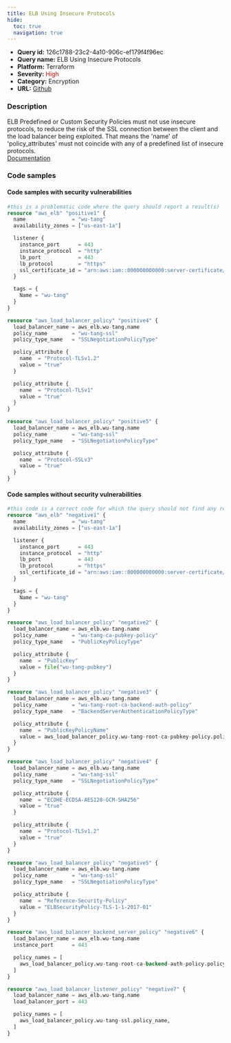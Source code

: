 ```yaml
---
title: ELB Using Insecure Protocols
hide:
  toc: true
  navigation: true
---
```


<style>
  .highlight .hll {
    background-color: #ff171742;
  }
  .md-content {
    max-width: 1100px;
    margin: 0 auto;
  }
</style>

-   **Query id:** 126c1788-23c2-4a10-906c-ef179f4f96ec
-   **Query name:** ELB Using Insecure Protocols
-   **Platform:** Terraform
-   **Severity:** <span style="color:#C00">High</span>
-   **Category:** Encryption
-   **URL:** [Github](https://github.com/Checkmarx/kics/tree/master/assets/queries/terraform/aws/elb_using_insecure_protocols)

### Description
ELB Predefined or Custom Security Policies must not use insecure protocols, to reduce the risk of the SSL connection between the client and the load balancer being exploited. That means the 'name' of 'policy_attributes' must not coincide with any of a predefined list of insecure protocols.<br>
[Documentation](https://registry.terraform.io/providers/hashicorp/aws/latest/docs/resources/load_balancer_policy)

### Code samples
#### Code samples with security vulnerabilities
```tf title="Positive test num. 1 - tf file" hl_lines="41 30"
#this is a problematic code where the query should report a result(s)
resource "aws_elb" "positive1" {
  name               = "wu-tang"
  availability_zones = ["us-east-1a"]

  listener {
    instance_port      = 443
    instance_protocol  = "http"
    lb_port            = 443
    lb_protocol        = "https"
    ssl_certificate_id = "arn:aws:iam::000000000000:server-certificate/wu-tang.net"
  }

  tags = {
    Name = "wu-tang"
  }
}

resource "aws_load_balancer_policy" "positive4" {
  load_balancer_name = aws_elb.wu-tang.name
  policy_name        = "wu-tang-ssl"
  policy_type_name   = "SSLNegotiationPolicyType"

  policy_attribute {
    name  = "Protocol-TLSv1.2"
    value = "true"
  }

  policy_attribute {
    name  = "Protocol-TLSv1"
    value = "true"
  }
}

resource "aws_load_balancer_policy" "positive5" {
  load_balancer_name = aws_elb.wu-tang.name
  policy_name        = "wu-tang-ssl"
  policy_type_name   = "SSLNegotiationPolicyType"

  policy_attribute {
    name  = "Protocol-SSLv3"
    value = "true"
  }
}

```


#### Code samples without security vulnerabilities
```tf title="Negative test num. 1 - tf file"
#this code is a correct code for which the query should not find any result
resource "aws_elb" "negative1" {
  name               = "wu-tang"
  availability_zones = ["us-east-1a"]

  listener {
    instance_port      = 443
    instance_protocol  = "http"
    lb_port            = 443
    lb_protocol        = "https"
    ssl_certificate_id = "arn:aws:iam::000000000000:server-certificate/wu-tang.net"
  }

  tags = {
    Name = "wu-tang"
  }
}

resource "aws_load_balancer_policy" "negative2" {
  load_balancer_name = aws_elb.wu-tang.name
  policy_name        = "wu-tang-ca-pubkey-policy"
  policy_type_name   = "PublicKeyPolicyType"

  policy_attribute {
    name  = "PublicKey"
    value = file("wu-tang-pubkey")
  }
}

resource "aws_load_balancer_policy" "negative3" {
  load_balancer_name = aws_elb.wu-tang.name
  policy_name        = "wu-tang-root-ca-backend-auth-policy"
  policy_type_name   = "BackendServerAuthenticationPolicyType"

  policy_attribute {
    name  = "PublicKeyPolicyName"
    value = aws_load_balancer_policy.wu-tang-root-ca-pubkey-policy.policy_name
  }
}

resource "aws_load_balancer_policy" "negative4" {
  load_balancer_name = aws_elb.wu-tang.name
  policy_name        = "wu-tang-ssl"
  policy_type_name   = "SSLNegotiationPolicyType"

  policy_attribute {
    name  = "ECDHE-ECDSA-AES128-GCM-SHA256"
    value = "true"
  }

  policy_attribute {
    name  = "Protocol-TLSv1.2"
    value = "true"
  }
}

resource "aws_load_balancer_policy" "negative5" {
  load_balancer_name = aws_elb.wu-tang.name
  policy_name        = "wu-tang-ssl"
  policy_type_name   = "SSLNegotiationPolicyType"

  policy_attribute {
    name  = "Reference-Security-Policy"
    value = "ELBSecurityPolicy-TLS-1-1-2017-01"
  }
}

resource "aws_load_balancer_backend_server_policy" "negative6" {
  load_balancer_name = aws_elb.wu-tang.name
  instance_port      = 443

  policy_names = [
    aws_load_balancer_policy.wu-tang-root-ca-backend-auth-policy.policy_name,
  ]
}

resource "aws_load_balancer_listener_policy" "negative7" {
  load_balancer_name = aws_elb.wu-tang.name
  load_balancer_port = 443

  policy_names = [
    aws_load_balancer_policy.wu-tang-ssl.policy_name,
  ]
}
```
